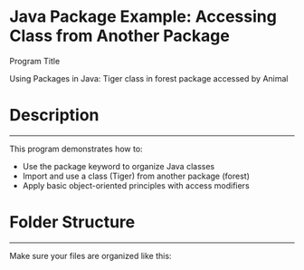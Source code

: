 # Java Package Example: Accessing Class from Another Package

Program Title

Using Packages in Java: Tiger class in forest package accessed by Animal



# Description
-------------
This program demonstrates how to:
* Use the package keyword to organize Java classes
* Import and use a class (Tiger) from another package (forest)
* Apply basic object-oriented principles with access modifiers



# Folder Structure
------------------
Make sure your files are organized like this:
